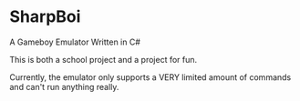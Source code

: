 # SharpBoi
A Gameboy Emulator Written in C#


This is both a school project and a project for fun.

Currently, the emulator only supports a VERY limited amount of commands and 
can't run anything really.